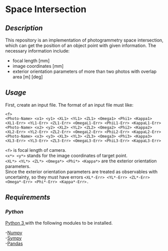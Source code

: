 Space Intersection
==========

## _Description_ 
This repository is an implementation of photogrammetry space intersection, which can get the position of an object point with given information.
The necessary information include:  
+ focal length [mm]  
+ image coordinates [mm]  
+ exterior orientation parameters of more than two photos with overlap area [m] [deg]  


## _Usage_
First, create an input file. The format of an input file must like:
```
<f>
<Photo-Name> <x1> <y1> <XL1> <YL1> <ZL1> <Omega1> <Phi1> <Kappa1> <XL1-Err> <YL1-Err> <ZL1-Err> <OmegaL1-Err> <PhiL1-Err> <KappaL1-Err>
<Photo-Name> <x2> <y2> <XL2> <YL2> <ZL2> <Omega2> <Phi2> <Kappa2> <XL2-Err> <YL2-Err> <ZL2-Err> <OmegaL2-Err> <PhiL2-Err> <KappaL2-Err>
<Photo-Name> <x3> <y3> <XL3> <YL3> <ZL3> <Omega3> <Phi3> <Kappa3> <XL3-Err> <YL3-Err> <ZL3-Err> <OmegaL3-Err> <PhiL3-Err> <KappaL3-Err>
```
`<f>` is focal length of camera.  
`<x*> <y*>` stands for the image coordinates of target point.  
`<XL*> <YL*> <ZL*> <Omega*> <Phi*> <Kappa*>` are the exterior orientation parameters.  
Since the exterior orientation parameters are treated as observables with uncertainty, so they must have errors `<XL*-Err> <YL*-Err> <ZL*-Err> <Omega*-Err> <Phi*-Err> <Kappa*-Err>.`

## _Requirements_

### _Python_
[Python 3 ](https://www.python.org) with the following modules to be installed.

-[Numpy](http://www.numpy.org)  
-[Sympy](http://www.sympy.org/en/index.html)  
-[Pandas](http://pandas.pydata.org/)  
